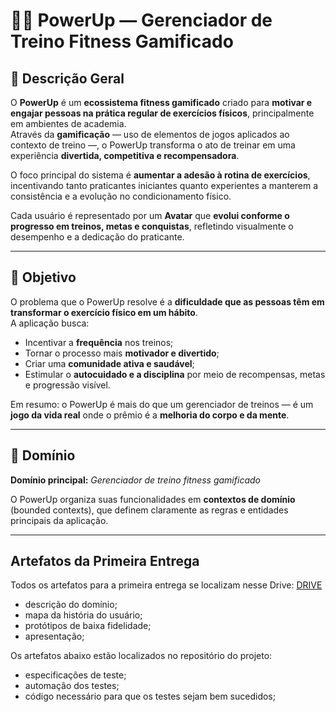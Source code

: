 # 🏋️‍♂️ **PowerUp — Gerenciador de Treino Fitness Gamificado**

## 📖 **Descrição Geral**

O **PowerUp** é um **ecossistema fitness gamificado** criado para **motivar e engajar pessoas na prática regular de exercícios físicos**, principalmente em ambientes de academia.  
Através da **gamificação** — uso de elementos de jogos aplicados ao contexto de treino —, o PowerUp transforma o ato de treinar em uma experiência **divertida, competitiva e recompensadora**.

O foco principal do sistema é **aumentar a adesão à rotina de exercícios**, incentivando tanto praticantes iniciantes quanto experientes a manterem a consistência e a evolução no condicionamento físico.

Cada usuário é representado por um **Avatar** que **evolui conforme o progresso em treinos, metas e conquistas**, refletindo visualmente o desempenho e a dedicação do praticante.

---

## 🎯 **Objetivo**

O problema que o PowerUp resolve é a **dificuldade que as pessoas têm em transformar o exercício físico em um hábito**.  
A aplicação busca:

- Incentivar a **frequência** nos treinos;  
- Tornar o processo mais **motivador e divertido**;  
- Criar uma **comunidade ativa e saudável**;  
- Estimular o **autocuidado e a disciplina** por meio de recompensas, metas e progressão visível.

Em resumo: o PowerUp é mais do que um gerenciador de treinos — é um **jogo da vida real** onde o prêmio é a **melhoria do corpo e da mente**.

---

## 🧠 **Domínio**

**Domínio principal:** *Gerenciador de treino fitness gamificado*  

O PowerUp organiza suas funcionalidades em **contextos de domínio** (bounded contexts), que definem claramente as regras e entidades principais da aplicação.

---

## Artefatos da Primeira Entrega

Todos os artefatos para a primeira entrega se localizam nesse Drive: <a href='https://drive.google.com/drive/folders/1x6q2LasNOxI4EHkG0MiLaJmt7UTWb4kx?usp=sharing'>DRIVE<a>

- descrição do domínio;
- mapa da história do usuário;
- protótipos de baixa fidelidade;
- apresentação;

Os artefatos abaixo estão localizados no repositório do projeto:

- especificações de teste;
- automação dos testes;
- código necessário para que os testes sejam bem sucedidos;
